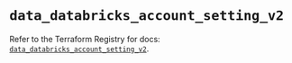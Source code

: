 # `data_databricks_account_setting_v2`

Refer to the Terraform Registry for docs: [`data_databricks_account_setting_v2`](https://registry.terraform.io/providers/databricks/databricks/1.96.0/docs/data-sources/account_setting_v2).

